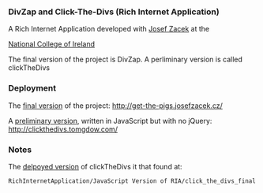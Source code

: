 ### DivZap and Click-The-Divs (Rich Internet Application)

A Rich Internet Application developed with [Josef Zacek](https://github.com/josefzacek?tab=activity) at the 

[National College of Ireland]() 

The final version of the project is DivZap. 
A perliminary version is called clickTheDivs 

###  Deployment 
 The [final version](http://get-the-pigs.josefzacek.cz/) of the project:  http://get-the-pigs.josefzacek.cz/  

A [preliminary version](http://clickthedivs.tomgdow.com/), written in JavaScript but with no jQuery:  http://clickthedivs.tomgdow.com/

### Notes  
The [delpoyed version](http://clickthedivs.tomgdow.com/) of clickTheDivs it that found at:

    RichInternetApplication/JavaScript Version of RIA/click_the_divs_final

